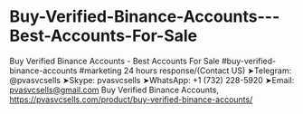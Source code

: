 # Buy-Verified-Binance-Accounts---Best-Accounts-For-Sale
Buy Verified Binance Accounts - Best Accounts For Sale  #buy-verified-binance-accounts #marketing 24 hours response/(Contact US)  ➤Telegram: @pvasvcsells ➤Skype: pvasvcsells ➤WhatsApp: +1 (732) 228-5920 ➤Email: pvasvcsells@gmail.com  Buy Verified Binance Accounts, https://pvasvcsells.com/product/buy-verified-binance-accounts/
